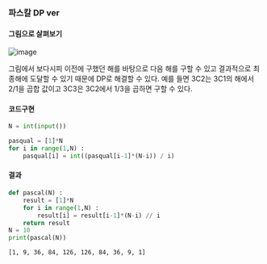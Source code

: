### 파스칼 DP ver

#### 그림으로 살펴보기
![image](https://user-images.githubusercontent.com/53211781/75602583-13e81980-5b0a-11ea-8b2a-9db025a5ddd5.png)

그림에서 보다시피 이전에 구했던 해를 바탕으로 다음 해를 구할 수 있고
결과적으로 최종해에 도달할 수 있기 때문에 DP로 해결할 수 있다. 
예를 들면 3C2는 3C1의 해에서 2/1을 곱합 값이고 3C3은 3C2에서 1/3을 곱하면 구할 수 있다.

#### 코드구현
```python
N = int(input())

pasqual = [1]*N
for i in range(1,N) :
    pasqual[i] = int((pasqual[i-1]*(N-i)) / i)
```

#### 결과
```python
def pascal(N) : 
    result = [1]*N
    for i in range(1,N) : 
        result[i] = result[i-1]*(N-i) // i
    return result
N = 10 
print(pascal(N))
```
```
[1, 9, 36, 84, 126, 126, 84, 36, 9, 1]
```
